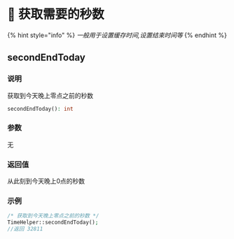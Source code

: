 # 🐶 获取需要的秒数



{% hint style="info" %}
_一般用于设置缓存时间,设置结束时间等_
{% endhint %}

## secondEndToday

### 说明

获取到今天晚上零点之前的秒数

```php
secondEndToday(): int
```

### 参数

无

### 返回值

从此刻到今天晚上0点的秒数

### 示例

```php
/* 获取到今天晚上零点之前的秒数 */
TimeHelper::secondEndToday(); 
//返回 32811
```

